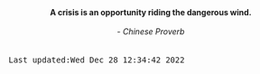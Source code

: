 
<div align="center"><b><span>A crisis is an opportunity riding the dangerous wind.</span></b><br><br><i> - Chinese Proverb</i></div>
<br><br><kbd>Last updated:Wed Dec 28 12:34:42 2022</kbd>